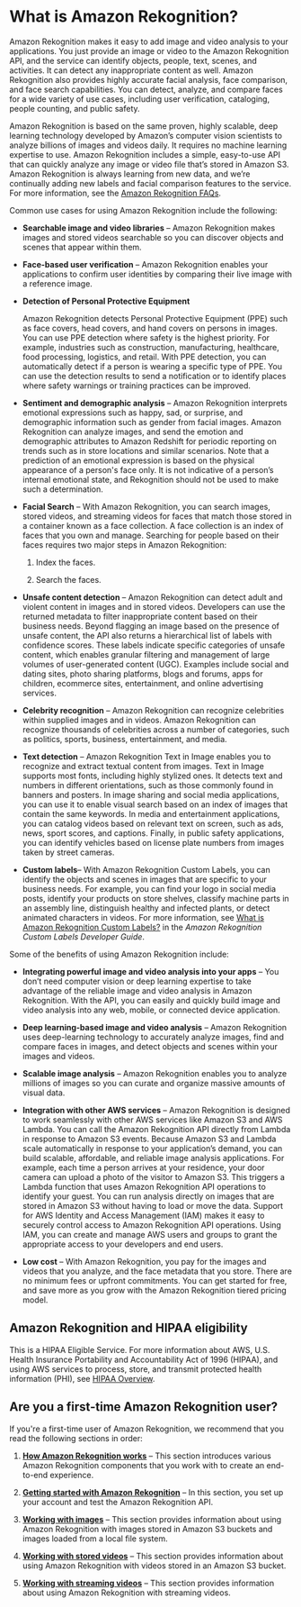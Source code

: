 # What is Amazon Rekognition?<a name="what-is"></a>

Amazon Rekognition makes it easy to add image and video analysis to your applications\. You just provide an image or video to the Amazon Rekognition API, and the service can identify objects, people, text, scenes, and activities\. It can detect any inappropriate content as well\. Amazon Rekognition also provides highly accurate facial analysis, face comparison, and face search capabilities\. You can detect, analyze, and compare faces for a wide variety of use cases, including user verification, cataloging, people counting, and public safety\.

Amazon Rekognition is based on the same proven, highly scalable, deep learning technology developed by Amazon’s computer vision scientists to analyze billions of images and videos daily\. It requires no machine learning expertise to use\. Amazon Rekognition includes a simple, easy\-to\-use API that can quickly analyze any image or video file that’s stored in Amazon S3\. Amazon Rekognition is always learning from new data, and we’re continually adding new labels and facial comparison features to the service\. For more information, see the [Amazon Rekognition FAQs](https://aws.amazon.com/rekognition/faqs/)\. 

Common use cases for using Amazon Rekognition include the following:
+ **Searchable image and video libraries** – Amazon Rekognition makes images and stored videos searchable so you can discover objects and scenes that appear within them\. 

   
+ **Face\-based user verification** – Amazon Rekognition enables your applications to confirm user identities by comparing their live image with a reference image\.

   
+ **Detection of Personal Protective Equipment**

  Amazon Rekognition detects Personal Protective Equipment \(PPE\) such as face covers, head covers, and hand covers on persons in images\. You can use PPE detection where safety is the highest priority\. For example, industries such as construction, manufacturing, healthcare, food processing, logistics, and retail\. With PPE detection, you can automatically detect if a person is wearing a specific type of PPE\. You can use the detection results to send a notification or to identify places where safety warnings or training practices can be improved\. 

   
+ **Sentiment and demographic analysis** – Amazon Rekognition interprets emotional expressions such as happy, sad, or surprise, and demographic information such as gender from facial images\. Amazon Rekognition can analyze images, and send the emotion and demographic attributes to Amazon Redshift for periodic reporting on trends such as in store locations and similar scenarios\. Note that a prediction of an emotional expression is based on the physical appearance of a person's face only\. It is not indicative of a person’s internal emotional state, and Rekognition should not be used to make such a determination\.

   
+ **Facial Search** – With Amazon Rekognition, you can search images, stored videos, and streaming videos for faces that match those stored in a container known as a face collection\. A face collection is an index of faces that you own and manage\. Searching for people based on their faces requires two major steps in Amazon Rekognition: 

  1. Index the faces\.

  1. Search the faces\.

   
+ **Unsafe content detection** – Amazon Rekognition can detect adult and violent content in images and in stored videos\. Developers can use the returned metadata to filter inappropriate content based on their business needs\. Beyond flagging an image based on the presence of unsafe content, the API also returns a hierarchical list of labels with confidence scores\. These labels indicate specific categories of unsafe content, which enables granular filtering and management of large volumes of user\-generated content \(UGC\)\. Examples include social and dating sites, photo sharing platforms, blogs and forums, apps for children, ecommerce sites, entertainment, and online advertising services\. 

   
+ **Celebrity recognition** – Amazon Rekognition can recognize celebrities within supplied images and in videos\. Amazon Rekognition can recognize thousands of celebrities across a number of categories, such as politics, sports, business, entertainment, and media\. 

   
+ **Text detection** – Amazon Rekognition Text in Image enables you to recognize and extract textual content from images\. Text in Image supports most fonts, including highly stylized ones\. It detects text and numbers in different orientations, such as those commonly found in banners and posters\. In image sharing and social media applications, you can use it to enable visual search based on an index of images that contain the same keywords\. In media and entertainment applications, you can catalog videos based on relevant text on screen, such as ads, news, sport scores, and captions\. Finally, in public safety applications, you can identify vehicles based on license plate numbers from images taken by street cameras\. 

   
+ **Custom labels**– With Amazon Rekognition Custom Labels, you can identify the objects and scenes in images that are specific to your business needs\. For example, you can find your logo in social media posts, identify your products on store shelves, classify machine parts in an assembly line, distinguish healthy and infected plants, or detect animated characters in videos\. For more information, see [What is Amazon Rekognition Custom Labels?](https://docs.aws.amazon.com/rekognition/latest/customlabels-dg/what-is.html) in the *Amazon Rekognition Custom Labels Developer Guide*\.

Some of the benefits of using Amazon Rekognition include:
+ **Integrating powerful image and video analysis into your apps** – You don’t need computer vision or deep learning expertise to take advantage of the reliable image and video analysis in Amazon Rekognition\. With the API, you can easily and quickly build image and video analysis into any web, mobile, or connected device application\.

   
+ **Deep learning\-based image and video analysis** – Amazon Rekognition uses deep\-learning technology to accurately analyze images, find and compare faces in images, and detect objects and scenes within your images and videos\. 

   
+ **Scalable image analysis** – Amazon Rekognition enables you to analyze millions of images so you can curate and organize massive amounts of visual data\.

   
+ **Integration with other AWS services** – Amazon Rekognition is designed to work seamlessly with other AWS services like Amazon S3 and AWS Lambda\. You can call the Amazon Rekognition API directly from Lambda in response to Amazon S3 events\. Because Amazon S3 and Lambda scale automatically in response to your application’s demand, you can build scalable, affordable, and reliable image analysis applications\. For example, each time a person arrives at your residence, your door camera can upload a photo of the visitor to Amazon S3\. This triggers a Lambda function that uses Amazon Rekognition API operations to identify your guest\. You can run analysis directly on images that are stored in Amazon S3 without having to load or move the data\. Support for AWS Identity and Access Management \(IAM\) makes it easy to securely control access to Amazon Rekognition API operations\. Using IAM, you can create and manage AWS users and groups to grant the appropriate access to your developers and end users\.

   
+ **Low cost** – With Amazon Rekognition, you pay for the images and videos that you analyze, and the face metadata that you store\. There are no minimum fees or upfront commitments\. You can get started for free, and save more as you grow with the Amazon Rekognition tiered pricing model\. 

## Amazon Rekognition and HIPAA eligibility<a name="hipaa"></a>

This is a HIPAA Eligible Service\. For more information about AWS, U\.S\. Health Insurance Portability and Accountability Act of 1996 \(HIPAA\), and using AWS services to process, store, and transmit protected health information \(PHI\), see [HIPAA Overview](https://aws.amazon.com/compliance/hipaa-compliance/)\.

## Are you a first\-time Amazon Rekognition user?<a name="first-time-user"></a>

If you're a first\-time user of Amazon Rekognition, we recommend that you read the following sections in order:

1. **[How Amazon Rekognition works](how-it-works.md)** – This section introduces various Amazon Rekognition components that you work with to create an end\-to\-end experience\. 

1. **[Getting started with Amazon Rekognition](getting-started.md)** – In this section, you set up your account and test the Amazon Rekognition API\.

1. **[Working with images](images.md)** – This section provides information about using Amazon Rekognition with images stored in Amazon S3 buckets and images loaded from a local file system\.

1. **[Working with stored videos](video.md)** – This section provides information about using Amazon Rekognition with videos stored in an Amazon S3 bucket\.

1. **[Working with streaming videos](streaming-video.md)** – This section provides information about using Amazon Rekognition with streaming videos\.